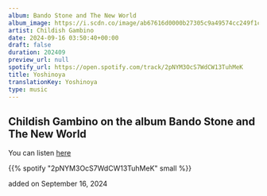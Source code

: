 ```yaml
---
album: Bando Stone and The New World
album_image: https://i.scdn.co/image/ab67616d0000b27305c9a49574cc249f1c5405ab
artist: Childish Gambino
date: 2024-09-16 03:50:40+00:00
draft: false
duration: 202409
preview_url: null
spotify_url: https://open.spotify.com/track/2pNYM3OcS7WdCW13TuhMeK
title: Yoshinoya
translationKey: Yoshinoya
type: music
---
```


## Childish Gambino on the album Bando Stone and The New World

You can listen [here](https://open.spotify.com/track/2pNYM3OcS7WdCW13TuhMeK)

{{% spotify "2pNYM3OcS7WdCW13TuhMeK" small %}}

added on September 16, 2024
